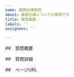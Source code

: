 ```yaml
---
name: 画面仕様質問
about: 画面仕様についての質問です
title: 質問画面：
labels: ''
assignees: ''

---
```


##　質問概要

##　質問詳細

##　ページURL
